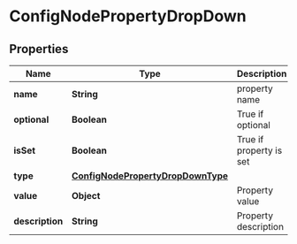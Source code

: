 
# ConfigNodePropertyDropDown

## Properties
Name | Type | Description | Notes
------------ | ------------- | ------------- | -------------
**name** | **String** | property name |  [optional]
**optional** | **Boolean** | True if optional |  [optional]
**isSet** | **Boolean** | True if property is set |  [optional]
**type** | [**ConfigNodePropertyDropDownType**](ConfigNodePropertyDropDownType.md) |  |  [optional]
**value** | **Object** | Property value |  [optional]
**description** | **String** | Property description |  [optional]



